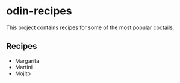 # odin-recipes
This project contains recipes for some of the most popular coctails.

## Recipes

- Margarita
- Martini
- Mojito
